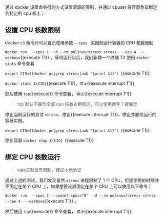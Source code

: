 通过 docker 设置命令行的方式设置资源的限制，并通过 cpuset 将容器负载绑定到特定的 cpu 核上；



## 设置 CPU 核数限制

docker cli 命令行可以自己使用参数 `--cpus ` 来限制运行容器的 CPU 核数限制

`docker run  --cpus 1  -d --rm polinux/stress stress  --cpu 4  --verbose`{{execute T1}} ，等待运行以后，我们新建一个终端 T2 使用 `docker stats` 命令查看

`export CID=$(docker ps|grep stress|awk '{print $1}') `{{execute T1}}

`docker stats ${CID}`{{execute T1}}，`停止`{{execute interrupt T1}}

然后使用 `top`{{execute}} 命令查看， `停止`{{execute interrupt T1}}

> top 默认不展示全部 cpu 核数占用情况，可以使用数字 1 键展示



停止当前运行的测试 `stress`，停止{{execute interrupt T1}}，停止并删除运行的容器实例。

`export CID=$(docker ps|grep stress|awk '{print $1}') `{{execute T1}}

停止容器 `docker stop ${CID} `{{execute T1}}



## 绑定 CPU 核数运行

>  kata实验室有限制，建议本地验证

通过上述的测试，我们发现虽然 `stress` 进程限制了 1 个 CPU，但是使用的时候并不固定在某个 CPU 上，如果想要设置固定在某个 CPU 上可以使用以下命令：

`docker run  --cpus 1 --cpuset-cpus="0"  -d --rm polinux/stress stress  --cpu 4  --verbose`{{execute T1}} ，

然后使用 `top`{{execute}} 命令查看， `停止`{{execute interrupt T1}}

